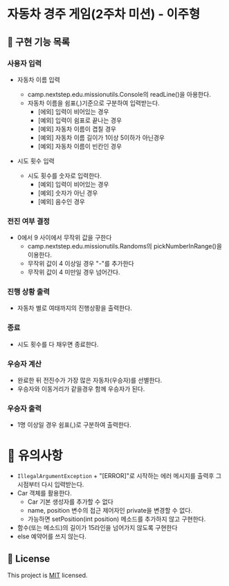 # 자동차 경주 게임(2주차 미션) - 이주형

## 🚗 구현 기능 목록

### 사용자 입력
- 자동차 이름 입력
    - camp.nextstep.edu.missionutils.Console의 readLine()을 아용한다.
    - 자동차 이름을 쉼표(,)기준으로 구분하여 입력받는다.
        - [에외] 입력이 비어있는 경우
        - [예외] 입력이 쉼표로 끝나는 경우
        - [예외] 자동차 이름이 겹칠 경우
        - [예외] 자동차 이름 길이가 1이상 5이하가 아닌경우
        - [예외] 자동차 이름이 빈칸인 경우

- 시도 횟수 입력
    - 시도 횟수를 숫자로 입력한다.
        - [예외] 입력이 비어있는 경우
        - [예외] 숫자가 아닌 경우
        - [예외] 음수인 경우

### 전진 여부 결정
- 0에서 9 사이에서 무작위 값을 구한다
    - camp.nextstep.edu.missionutils.Randoms의 pickNumberInRange()을 이용한다.
    - 무작위 값이 4 이상일 경우 "-"를 추가한다
    - 무작위 값이 4 미만일 경우 넘어간다.

### 진행 상황 출력
- 자동차 별로 여태까지의 진행상황을 출력한다.

### 종료
- 시도 횟수를 다 채우면 종료한다.

### 우승자 계산
- 완료한 뒤 전진수가 가장 많은 자동차(우승자)를 선별한다.
- 우승자와 이동거리가 같을경우 함께 우승자가 된다.

### 우승자 출력
- 1명 이상일 경우 쉼표(,)로 구분하여 출력한다.

# 📍 유의사항
- `IllegalArgumentException` + "[ERROR]"로 시작하는 에러 메시지를 출력후 그 시점부터 다시 입력받는다.
- Car 객체를 활용한다.
    - Car 기본 생성자를 추가할 수 없다
    - name, position 변수의 접근 제어자인 private을 변경할 수 없다.
    - 가능하면 setPosition(int position) 메소드를 추가하지 않고 구현한다.
- 함수(또는 메소드)의 길이가 15라인을 넘어가지 않도록 구현한다
- else 예약어를 쓰지 않는다.

## 📝 License

This project is [MIT](https://github.com/woowacourse/java-racingcar-precourse/blob/master/LICENSE) licensed.
